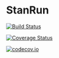 # StanRun

[![Build Status](https://travis-ci.org/tpapp/StanRun.jl.svg?branch=master)](https://travis-ci.org/tpapp/StanRun.jl)

[![Coverage Status](https://coveralls.io/repos/tpapp/StanRun.jl/badge.svg?branch=master&service=github)](https://coveralls.io/github/tpapp/StanRun.jl?branch=master)

[![codecov.io](http://codecov.io/github/tpapp/StanRun.jl/coverage.svg?branch=master)](http://codecov.io/github/tpapp/StanRun.jl?branch=master)
